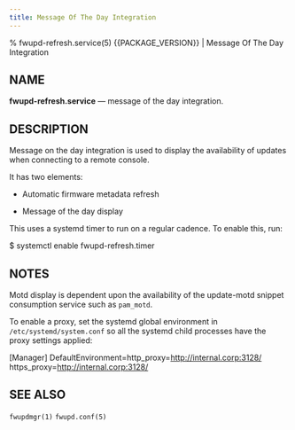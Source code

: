 ```yaml
---
title: Message Of The Day Integration
---
```


% fwupd-refresh.service(5) {{PACKAGE_VERSION}} | Message Of The Day Integration

NAME
----

**fwupd-refresh.service** — message of the day integration.

DESCRIPTION
-----------

Message on the day integration is used to display the availability of updates when connecting to
a remote console.

It has two elements:

* Automatic firmware metadata refresh

* Message of the day display

This uses a systemd timer to run on a regular cadence. To enable this, run:

  $ systemctl enable fwupd-refresh.timer

NOTES
-----

Motd display is dependent upon the availability of the update-motd snippet consumption service
such as `pam_motd`.

To enable a proxy, set the systemd global environment in `/etc/systemd/system.conf` so all the
systemd child processes have the proxy settings applied:

  [Manager]
  DefaultEnvironment=http_proxy=<http://internal.corp:3128/> https_proxy=<http://internal.corp:3128/>

SEE ALSO
--------

`fwupdmgr(1)`
`fwupd.conf(5)`
